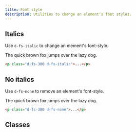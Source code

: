 ```yaml
---
title: Font style
description: Utilities to change an element's font styles.
---
```


## Italics

Use `d-fs-italic` to change an element's font-style.

<code-well-header class="d-d-flex d-jc-center d-fd-column d-p24 d-bgc-purple-100 d-w100p d-hmn102" custom>
  <p class="d-fs-300 d-fc-purple-400 d-fs-italic">The quick brown fox jumps over the lazy dog.</p>
</code-well-header>

```html
<p class="d-fs-300 d-fs-italic">...</p>
```

## No italics

Use `d-fs-none` to remove an element's font-style.

<code-well-header class="d-d-flex d-jc-center d-fd-column d-p24 d-bgc-purple-100 d-w100p d-hmn102" custom>
  <p class="d-fs-300 d-fc-purple-400 d-fs-none">The quick brown fox jumps over the lazy dog.</p>
</code-well-header>

```html
<p class="d-fs-300 d-fs-none">...</p>
```

<script setup>
  import { style } from '@data/type.json';
</script>

## Classes

<utility-class-table>
  <template #content>
    <tbody>
      <tr v-for="i in style">
        <th scope="row" class="d-ff-mono d-fc-purple-400 d-fw-normal d-fs-100">.d-fs-{{ i }}</th>
        <td class="d-ff-mono d-fs-100">font-style: {{ i }} !important;</td>
      </tr>
    </tbody>
  </template>
</utility-class-table>
